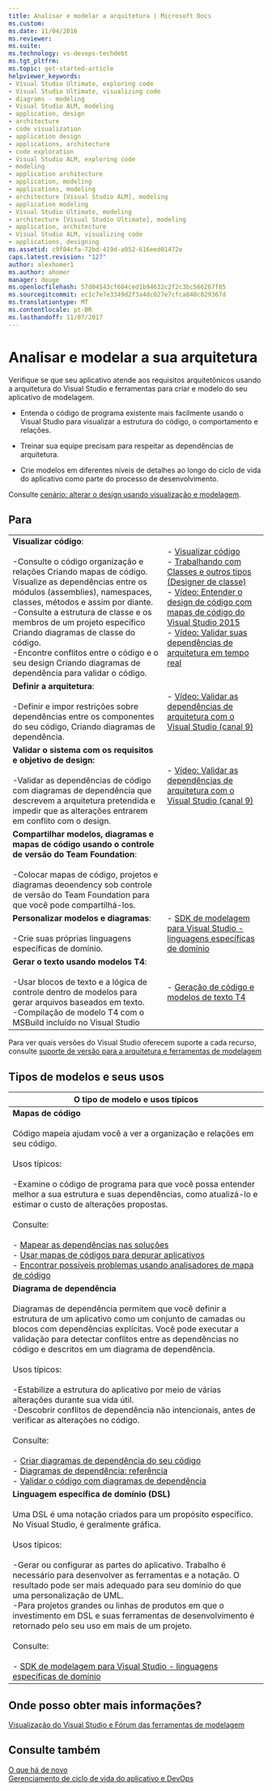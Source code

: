 ```yaml
---
title: Analisar e modelar a arquitetura | Microsoft Docs
ms.custom: 
ms.date: 11/04/2016
ms.reviewer: 
ms.suite: 
ms.technology: vs-devops-techdebt
ms.tgt_pltfrm: 
ms.topic: get-started-article
helpviewer_keywords:
- Visual Studio Ultimate, exploring code
- Visual Studio Ultimate, visualizing code
- diagrams - modeling
- Visual Studio ALM, modeling
- application, design
- architecture
- code visualization
- application design
- applications, architecture
- code exploration
- Visual Studio ALM, exploring code
- modeling
- application architecture
- application, modeling
- applications, modeling
- architecture [Visual Studio ALM], modeling
- application modeling
- Visual Studio Ultimate, modeling
- architecture [Visual Studio Ultimate], modeling
- application, architecture
- Visual Studio ALM, visualizing code
- applications, designing
ms.assetid: c9f04cfa-72bd-419d-a952-616eed01472e
caps.latest.revision: "127"
author: alexhomer1
ms.author: ahomer
manager: douge
ms.openlocfilehash: 57d04543cf604ced1b94632c2f2c3bc566267f85
ms.sourcegitcommit: ec1c7e7e3349d2f3a4dc027e7cfca840c029367d
ms.translationtype: MT
ms.contentlocale: pt-BR
ms.lasthandoff: 11/07/2017
---
```

# <a name="analyze-and-model-your-architecture"></a>Analisar e modelar a sua arquitetura
Verifique se que seu aplicativo atende aos requisitos arquitetônicos usando a arquitetura do Visual Studio e ferramentas para criar e modelo do seu aplicativo de modelagem. 

* Entenda o código de programa existente mais facilmente usando o Visual Studio para visualizar a estrutura do código, o comportamento e relações. 

* Treinar sua equipe precisam para respeitar as dependências de arquitetura.  
  
* Crie modelos em diferentes níveis de detalhes ao longo do ciclo de vida do aplicativo como parte do processo de desenvolvimento.

Consulte [cenário: alterar o design usando visualização e modelagem](../modeling/scenario-change-your-design-using-visualization-and-modeling.md).  
  
## <a name="to"></a>Para  
  
|||  
|-|-|  
|**Visualizar código**:<br /><br /> -Consulte o código organização e relações Criando mapas de código. Visualize as dependências entre os módulos (assemblies), namespaces, classes, métodos e assim por diante.<br />-Consulte a estrutura de classe e os membros de um projeto específico Criando diagramas de classe do código.<br />-Encontre conflitos entre o código e o seu design Criando diagramas de dependência para validar o código.|-   [Visualizar código](../modeling/visualize-code.md)<br />-   [Trabalhando com Classes e outros tipos (Designer de classe)](../ide/working-with-classes-and-other-types-class-designer.md)<br />-   [Vídeo: Entender o design de código com mapas de código do Visual Studio 2015](https://channel9.msdn.com/Events/Visual-Studio/Connect-event-2015/502)<br />-   [Vídeo: Validar suas dependências de arquitetura em tempo real](https://sec.ch9.ms/sessions/69613110-c334-4f25-bb36-08e5a93456b5/170ValidateArchitectureDependenciesWithVisualStudio.mp4)|  
|**Definir a arquitetura**:<br /><br /> -Definir e impor restrições sobre dependências entre os componentes do seu código, Criando diagramas de dependência.|-   [Vídeo: Validar as dependências de arquitetura com o Visual Studio (canal 9)](https://channel9.msdn.com/Events/Connect/2016/170)|  
|**Validar o sistema com os requisitos e objetivo de design:**<br /><br /> -Validar as dependências de código com diagramas de dependência que descrevem a arquitetura pretendida e impedir que as alterações entrarem em conflito com o design.|-   [Vídeo: Validar as dependências de arquitetura com o Visual Studio (canal 9)](https://channel9.msdn.com/Events/Connect/2016/170)|  
|**Compartilhar modelos, diagramas e mapas de código usando o controle de versão do Team Foundation**:<br /><br /> -Colocar mapas de código, projetos e diagramas deoendency sob controle de versão do Team Foundation para que você pode compartilhá-los.| |  
|**Personalizar modelos e diagramas**:<br /><br /> -Crie suas próprias linguagens específicas de domínio.|-   [SDK de modelagem para Visual Studio - linguagens específicas de domínio](../modeling/modeling-sdk-for-visual-studio-domain-specific-languages.md)|  
|**Gerar o texto usando modelos T4**:<br /><br /> -Usar blocos de texto e a lógica de controle dentro de modelos para gerar arquivos baseados em texto.<br /> -Compilação de modelo T4 com o MSBuild incluído no Visual Studio|-   [Geração de código e modelos de texto T4](../modeling/code-generation-and-t4-text-templates.md)|

Para ver quais versões do Visual Studio oferecem suporte a cada recurso, consulte [suporte de versão para a arquitetura e ferramentas de modelagem](../modeling/what-s-new-for-design-in-visual-studio.md#VersionSupport)  
  
## <a name="types-of-models-and-their-uses"></a>Tipos de modelos e seus usos  
  
|**O tipo de modelo e usos típicos**|  
|-------------------------------------|  
|**Mapas de código**<br /><br /> Código mapeia ajudam você a ver a organização e relações em seu código.<br /><br /> Usos típicos:<br /><br /> -Examine o código de programa para que você possa entender melhor a sua estrutura e suas dependências, como atualizá-lo e estimar o custo de alterações propostas.<br /><br /> Consulte:<br /><br /> -   [Mapear as dependências nas soluções](../modeling/map-dependencies-across-your-solutions.md)<br />-   [Usar mapas de códigos para depurar aplicativos](../modeling/use-code-maps-to-debug-your-applications.md)<br />-   [Encontrar possíveis problemas usando analisadores de mapa de código](../modeling/find-potential-problems-using-code-map-analyzers.md)|  
|**Diagrama de dependência**<br /><br /> Diagramas de dependência permitem que você definir a estrutura de um aplicativo como um conjunto de camadas ou blocos com dependências explícitas. Você pode executar a validação para detectar conflitos entre as dependências no código e descritos em um diagrama de dependência.<br /><br /> Usos típicos:<br /><br /> -Estabilize a estrutura do aplicativo por meio de várias alterações durante sua vida útil.<br />-Descobrir conflitos de dependência não intencionais, antes de verificar as alterações no código.<br /><br /> Consulte:<br /><br /> -   [Criar diagramas de dependência do seu código](../modeling/create-layer-diagrams-from-your-code.md)<br />-   [Diagramas de dependência: referência](../modeling/layer-diagrams-reference.md)<br />-   [Validar o código com diagramas de dependência](../modeling/validate-code-with-layer-diagrams.md)|  
|**Linguagem específica de domínio (DSL)**<br /><br /> Uma DSL é uma notação criados para um propósito específico. No Visual Studio, é geralmente gráfica.<br /><br /> Usos típicos:<br /><br /> -Gerar ou configurar as partes do aplicativo. Trabalho é necessário para desenvolver as ferramentas e a notação. O resultado pode ser mais adequado para seu domínio do que uma personalização de UML.<br />-Para projetos grandes ou linhas de produtos em que o investimento em DSL e suas ferramentas de desenvolvimento é retornado pelo seu uso em mais de um projeto.<br /><br /> Consulte:<br /><br /> -   [SDK de modelagem para Visual Studio - linguagens específicas de domínio](../modeling/modeling-sdk-for-visual-studio-domain-specific-languages.md)|  
  
## <a name="where-can-i-get-more-information"></a>Onde posso obter mais informações?  
  
[Visualização do Visual Studio e Fórum das ferramentas de modelagem](http://go.microsoft.com/fwlink/?LinkId=184720)  
  
## <a name="see-also"></a>Consulte também  
 [O que há de novo](../modeling/what-s-new-for-design-in-visual-studio.md)   
 [Gerenciamento de ciclo de vida do aplicativo e DevOps](http://msdn.microsoft.com/Library/74a1f71d-7f23-4c71-8fd7-89ede614fab6)
